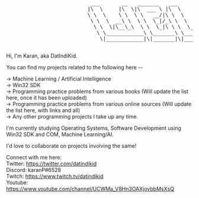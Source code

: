 <!---
- 👋 Hi, I’m @94kp
- 👀 I’m interested in ...
- 🌱 I’m currently learning ...
- 💞️ I’m looking to collaborate on ...
- 📫 How to reach me ...
--->

<!---
94kp/94kp is a ✨ special ✨ repository because its `README.md` (this file) appears on your GitHub profile.
You can click the Preview link to take a look at your changes.
--->
<pre>
                           ___       __   _______   ___       ________  ________  _____ ______   _______      
                          |\  \     |\  \|\  ___ \ |\  \     |\   ____\|\   __  \|\   _ \  _   \|\  ___ \     
                          \ \  \    \ \  \ \   __/|\ \  \    \ \  \___|\ \  \|\  \ \  \\\__\ \  \ \   __/|    
                           \ \  \  __\ \  \ \  \_|/_\ \  \    \ \  \    \ \  \\\  \ \  \\|__| \  \ \  \_|/__  
                            \ \  \|\__\_\  \ \  \_|\ \ \  \____\ \  \____\ \  \\\  \ \  \    \ \  \ \  \_|\ \ 
                             \ \____________\ \_______\ \_______\ \_______\ \_______\ \__\    \ \__\ \_______\
                              \|____________|\|_______|\|_______|\|_______|\|_______|\|__|     \|__|\|_______|
                                                                             
</pre> 

Hi, I'm Karan, aka DatIndiKid.

You can find my projects related to the following here --

-> Machine Learning / Artificial Intelligence <br>
-> Win32 SDK <br>
-> Programming practice problems from various books (Will update the list here, once it has been uploaded) <br>
-> Programming practice problems from various online sources (Will update the list here, with links and all) <br>
-> Any other programming projects I take up any time. <br>

I'm currently studying Operating Systems, Software Development using Win32 SDK and COM, Machine Learning/AI.

I'd love to collaborate on projects involving the same!


Connect with me here: <br>
Twitter: https://twitter.com/datindikid<br>
Discord: karanP#6528<br>
Twitch: https://www.twitch.tv/datindikid<br>
Youtube: https://www.youtube.com/channel/UCWMa_V8Hn3OAXjovbbMsXsQ<br>
